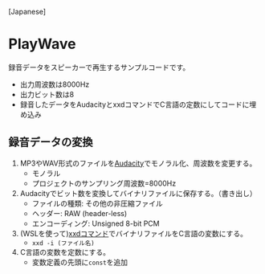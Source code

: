 [Japanese]

# PlayWave

録音データをスピーカーで再生するサンプルコードです。

* 出力周波数は8000Hz
* 出力ビット数は8
* 録音したデータをAudacityとxxdコマンドでC言語の定数にしてコードに埋め込み

## 録音データの変換

1. MP3やWAV形式のファイルを[Audacity](https://www.audacityteam.org/)でモノラル化、周波数を変更する。
    * モノラル
    * プロジェクトのサンプリング周波数=8000Hz
2. Audacityでビット数を変換してバイナリファイルに保存する。（書き出し）
    * ファイルの種類: その他の非圧縮ファイル
    * ヘッダー: RAW (header-less)
    * エンコーディング: Unsigned 8-bit PCM
3. (WSLを使って)[xxdコマンド](https://manpages.ubuntu.com/manpages/focal/ja/man1/xxd.1.html)でバイナリファイルをC言語の変数にする。
    * `xxd -i (ファイル名)`
4. C言語の変数を定数にする。
    * 変数定義の先頭に`const`を追加
